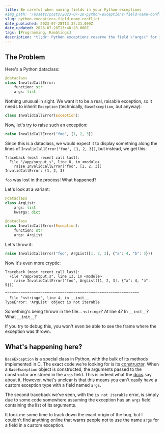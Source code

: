 ```yaml
---
title: Be careful when naming fields in your Python exceptions
#img_path: '/assets/posts/2023-07-28-python-exceptions-field-name-conflict/'
slug: python-exceptions-field-name-conflict
date_published: 2023-07-28T13:37:31.000Z
date_updated: 2023-07-28T13:40:28.000Z
tags: [Programming, Ramblings]
description: "tl;dr: Python exceptions reserve the field \"args\" for internal magic. Don't name your field \"args\"."
---
```


## The Problem

Here's a Python dataclass:

```py
@dataclass
class InvalidCallError:
	function: str
    args: list
```

Nothing unusual in sight. We want it to be a real, raisable exception, so it needs to inherit `Exception` (technically, `BaseException`, but anyway):

```py
class InvalidCallError(Exception):
```

Now, let's try to raise such an exception:

```py
raise InvalidCallError("foo", [1, 2, 3])
```

Since this is a dataclass, we would expect it to display something along the lines of `InvalidCallError("foo", [1, 2, 3])`, but instead, we get this:

```
Traceback (most recent call last):
  File "/app/output.s", line 8, in <module>
    raise InvalidCallError("foo", [1, 2, 3])
InvalidCallError: (1, 2, 3)
```

`foo` was lost in the process! What happened?

Let's look at a variant:

```py
@dataclass
class ArgList:
	args: list
    kwargs: dict
    
@dataclass
class InvalidCallError(Exception):
	function: str
    args: ArgList
```

Let's throw it:

```py
raise InvalidCallError("foo", ArgList([1, 2, 3], {"a": 4, "b": 5}))
```

Now it's even more cryptic:

```
Traceback (most recent call last):
  File "/app/output.s", line 13, in <module>
    raise InvalidCallError("foo", ArgList([1, 2, 3], {"a": 4, "b": 5}))
          ^^^^^^^^^^^^^^^^^^^^^^^^^^^^^^^^^^^^^^^^^^^^^^^^^^^^^^^^^^^^^
  File "<string>", line 4, in __init__
TypeError: 'ArgList' object is not iterable
```

Something's being thrown in the file... `<string>`? At line 4? In `__init__`? What `__init__`?

If you try to debug this, you won't even be able to see the frame where the exception was thrown.

## What's happening here?

`BaseException` is a special class in Python, with the bulk of its methods implemented in C. The exact code we're looking for is its [constructor](https://github.com/python/cpython/blob/2aaa83d5f5c7b025f4bf2e04836139eb01a33bd8/Objects/exceptions.c#L76). When a `BaseException` object is constructed, the arguments passed to the constructor are stored in the `args` field. This is indeed what the [docs](https://github.com/python/cpython/blob/2aaa83d5f5c7b025f4bf2e04836139eb01a33bd8/Objects/exceptions.c#L76) say about it. However, what's unclear is that this means you can't easily have a custom exception type with a field named `args`.

The second traceback we've seen, with the `is not iterable` error, is simply due to some code somewhere assuming the exception has an `args` field containing the list of its arguments.

It took me some time to track down the exact origin of the bug, but I couldn't find anything online that warns people not to use the name `args` for a field in a custom exception.
